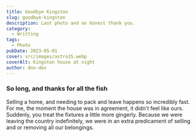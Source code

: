 ```yaml
---
title: Goodbye Kingston
slug: goodbye-kingston
description: Last photo and an honest thank you.
category:
  - Writting
tags:
  - Photo
pubDate: 2023-05-01
cover: src/images/astro15.webp
coverAlt: Kingston house at night
author: don-dev
---
```

### So long, and thanks for all the fish

Selling a home, and needing to pack and leave happens so incredibly fast. For me, the moment the house was in agreement, it didn't feel like ours. Suddenly, you treat the fixtures a little more gingerly. Because we were leaving the country indefinitely, we were in an extra predicament of selling and or removing all our belongings.